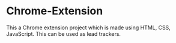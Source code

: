 # Chrome-Extension
This a Chrome extension project which is made using HTML, CSS, JavaScript. This can be used as lead trackers.
